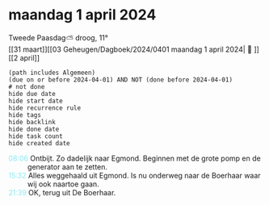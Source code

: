 # maandag 1 april 2024

Tweede Paasdag⛅ droog, 11°<br>[[31 maart]][[03 Geheugen/Dagboek/2024/0401 maandag 1 april 2024| 📓 ]][[2 april]]
```tasks
(path includes Algemeen)
(due on or before 2024-04-01) AND NOT (done before 2024-04-01)
# not done
hide due date
hide start date
hide recurrence rule
hide tags
hide backlink
hide done date
hide task count
hide created date
```
<p style="padding-left: 2.7em; text-indent: -2.7em; margin: 0;"><font color=#8be9f3>08:06  </font>  Ontbijt. Zo dadelijk naar Egmond. Beginnen met de grote pomp en de generator aan te zetten. </p>   
<p style="padding-left: 2.7em; text-indent: -2.7em; margin: 0;"><font color=#8be9f3>15:32  </font>  Alles weggehaald uit Egmond. Is nu onderweg naar de Boerhaar waar wij ook naartoe gaan. </p>   
<p style="padding-left: 2.7em; text-indent: -2.7em; margin: 0;"><font color=#8be9f3>21:39  </font>  OK, terug uit De Boerhaar.  </p>   
